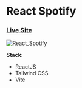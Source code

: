 # React Spotify

### [Live Site](...)

![React_Spotify](https://i.ibb.co/QXBZNsS/Spoty.png)

**Stack:**

- ReactJS
- Tailwind CSS
- Vite